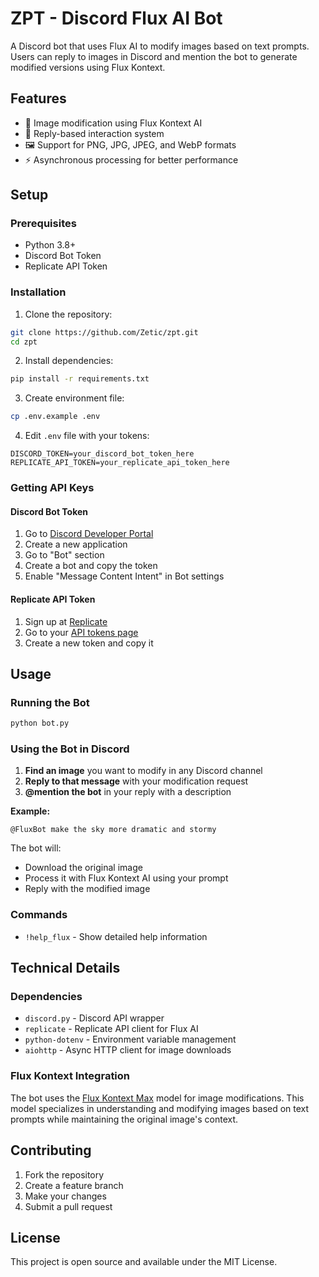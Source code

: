 # ZPT - Discord Flux AI Bot

A Discord bot that uses Flux AI to modify images based on text prompts. Users can reply to images in Discord and mention the bot to generate modified versions using Flux Kontext.

## Features

- 🎨 Image modification using Flux Kontext AI
- 💬 Reply-based interaction system
- 🖼️ Support for PNG, JPG, JPEG, and WebP formats
- ⚡ Asynchronous processing for better performance

## Setup

### Prerequisites

- Python 3.8+
- Discord Bot Token
- Replicate API Token

### Installation

1. Clone the repository:
```bash
git clone https://github.com/Zetic/zpt.git
cd zpt
```

2. Install dependencies:
```bash
pip install -r requirements.txt
```

3. Create environment file:
```bash
cp .env.example .env
```

4. Edit `.env` file with your tokens:
```
DISCORD_TOKEN=your_discord_bot_token_here
REPLICATE_API_TOKEN=your_replicate_api_token_here
```

### Getting API Keys

#### Discord Bot Token
1. Go to [Discord Developer Portal](https://discord.com/developers/applications)
2. Create a new application
3. Go to "Bot" section
4. Create a bot and copy the token
5. Enable "Message Content Intent" in Bot settings

#### Replicate API Token
1. Sign up at [Replicate](https://replicate.com)
2. Go to your [API tokens page](https://replicate.com/account/api-tokens)
3. Create a new token and copy it

## Usage

### Running the Bot

```bash
python bot.py
```

### Using the Bot in Discord

1. **Find an image** you want to modify in any Discord channel
2. **Reply to that message** with your modification request
3. **@mention the bot** in your reply with a description

**Example:**
```
@FluxBot make the sky more dramatic and stormy
```

The bot will:
- Download the original image
- Process it with Flux Kontext AI using your prompt
- Reply with the modified image

### Commands

- `!help_flux` - Show detailed help information

## Technical Details

### Dependencies

- `discord.py` - Discord API wrapper
- `replicate` - Replicate API client for Flux AI
- `python-dotenv` - Environment variable management
- `aiohttp` - Async HTTP client for image downloads

### Flux Kontext Integration

The bot uses the [Flux Kontext Max](https://replicate.com/black-forest-labs/flux-kontext-max) model for image modifications. This model specializes in understanding and modifying images based on text prompts while maintaining the original image's context.

## Contributing

1. Fork the repository
2. Create a feature branch
3. Make your changes
4. Submit a pull request

## License

This project is open source and available under the MIT License.

